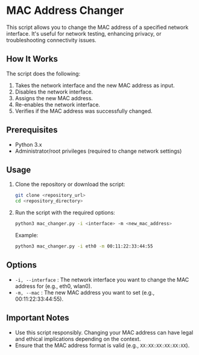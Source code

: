 # MAC Address Changer

This script allows you to change the MAC address of a specified network interface. It's useful for network testing, enhancing privacy, or troubleshooting connectivity issues.

## How It Works

The script does the following:
1. Takes the network interface and the new MAC address as input.
2. Disables the network interface.
3. Assigns the new MAC address.
4. Re-enables the network interface.
5. Verifies if the MAC address was successfully changed.

## Prerequisites

- Python 3.x
- Administrator/root privileges (required to change network settings)

## Usage

1. Clone the repository or download the script:
    ```bash
    git clone <repository_url>
    cd <repository_directory>
    ```

2. Run the script with the required options:
    ```bash
    python3 mac_changer.py -i <interface> -m <new_mac_address>
    ```

    Example:
    ```bash
    python3 mac_changer.py -i eth0 -m 00:11:22:33:44:55
    ```

## Options

- `-i, --interface` : The network interface you want to change the MAC address for (e.g., eth0, wlan0).
- `-m, --mac` : The new MAC address you want to set (e.g., 00:11:22:33:44:55).

## Important Notes

- Use this script responsibly. Changing your MAC address can have legal and ethical implications depending on the context.
- Ensure that the MAC address format is valid (e.g., `XX:XX:XX:XX:XX:XX`).